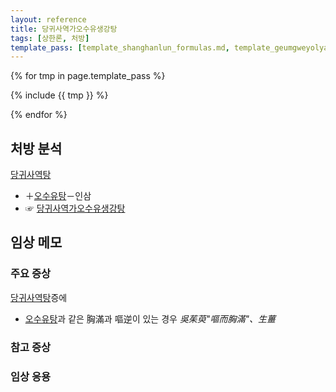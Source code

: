 ```yaml
---
layout: reference
title: 당귀사역가오수유생강탕
tags: [상한론, 처방]
template_pass: [template_shanghanlun_formulas.md, template_geumgweyolyag_formulas.md, template_etc_formulas.md]
---
```



{% for tmp in page.template_pass %}

{% include {{ tmp }} %}

{% endfor %}

## 처방 분석

[당귀사역탕]({{site.formulaurl}}/당귀사역탕)
* ＋[오수유탕]({{site.formulaurl}}/오수유탕)－인삼
* ☞ [당귀사역가오수유생강탕]({{site.formulaurl}}/당귀사역가오수유생강탕)



## 임상 메모




### 주요 증상

[당귀사역탕]({{site.formulaurl}}/당귀사역탕)증에
* [오수유탕]({{site.formulaurl}}/오수유탕)과 같은 胸滿과 嘔逆이 있는 경우 _吳茱萸"嘔而胸滿"、生薑_


### 참고 증상


### 임상 응용
